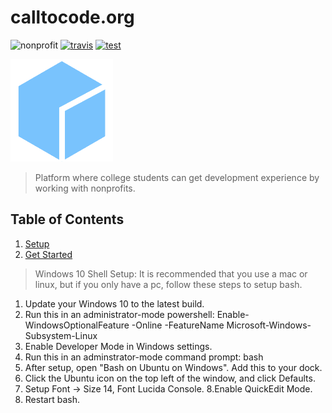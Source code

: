 # calltocode.org

![nonprofit][nonprofit]
[![travis][travis]][travis-url]
[![test][test]][test-url]

![logo][logo]

> Platform where college students can get development experience by working with nonprofits.

## Table of Contents

1. [Setup](docs/setup.md)
1. [Get Started](docs/get_started.md)

[travis]: https://travis-ci.org/CodeForSocialGood/calltocode.org.svg
[travis-url]: https://travis-ci.org/CodeForSocialGood/calltocode.org

[nonprofit]: https://img.shields.io/badge/project-nonprofit-ff69b4.svg

[test]: https://img.shields.io/badge/test-calltocode.herokuapp.com-orange.svg
[test-url]: https://calltocode.herokuapp.com/

[logo]: /docs/media/logo.png


>Windows 10 Shell Setup:
It is recommended that you use a mac or linux, but if you only have a pc, follow these steps to setup bash.
1. Update your Windows 10 to the latest build.
2. Run this in an administrator-mode powershell: Enable-WindowsOptionalFeature -Online -FeatureName Microsoft-Windows-Subsystem-Linux
3. Enable Developer Mode in Windows settings.
4. Run this in an adminstrator-mode command prompt: bash
5. After setup, open "Bash on Ubuntu on Windows". Add this to your dock.
6. Click the Ubuntu icon on the top left of the window, and click Defaults.
7. Setup Font -> Size 14, Font Lucida Console.
8.Enable QuickEdit Mode.
9. Restart bash.

